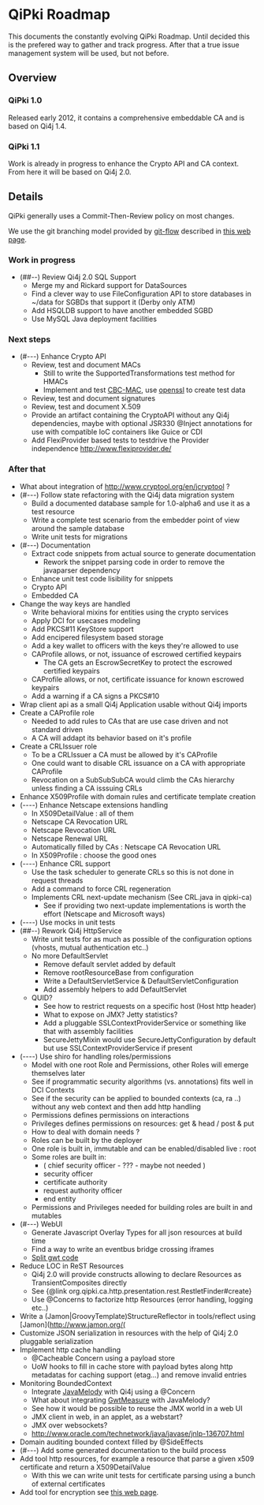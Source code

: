# QiPki Roadmap

This documents the constantly evolving QiPki Roadmap. Until decided this is the
prefered way to gather and track progress. After that a true issue management
system will be used, but not before.

## Overview

### QiPki 1.0

Released early 2012, it contains a comprehensive embeddable CA and is based on
Qi4j 1.4.

### QiPki 1.1

Work is already in progress to enhance the Crypto API and CA context.
From here it will be based on Qi4j 2.0.


## Details

QiPki generally uses a Commit-Then-Review policy on most changes.

We use the git branching model provided by
[git-flow](https://github.com/nvie/gitflow#readme) described in
[this web page](http://nvie.com/posts/a-successful-git-branching-model/).


### Work in progress

* (##--) Review Qi4j 2.0 SQL Support
  * Merge my and Rickard support for DataSources
  * Find a clever way to use FileConfiguration API to store databases in ~/data
    for SGBDs that support it (Derby only ATM)
  * Add HSQLDB support to have another embedded SGBD
  * Use MySQL Java deployment facilities


### Next steps

* (#---) Enhance Crypto API
  * Review, test and document MACs
    * Still to write the SupportedTransformations test method for HMACs
    * Implement and test [CBC-MAC](http://en.wikipedia.org/wiki/CBC-MAC), use [openssl](http://stackoverflow.com/questions/2611251/openssl-hmac-using-aes-256-cbc) to create test data
  * Review, test and document signatures
  * Review, test and document X.509
  * Provide an artifact containing the CryptoAPI without any Qi4j dependencies,
    maybe with optional JSR330 @Inject annotations for use with compatible IoC
    containers like Guice or CDI
  * Add FlexiProvider based tests to testdrive the Provider independence
    http://www.flexiprovider.de/

### After that

* What about integration of http://www.cryptool.org/en/jcryptool ?
* (#---) Follow state refactoring with the Qi4j data migration system
  * Build a documented database sample for 1.0-alpha6 and use it as a test
    resource
  * Write a complete test scenario from the embedder point of view around the
    sample database
  * Write unit tests for migrations
* (#---) Documentation
  * Extract code snippets from actual source to generate documentation
    * Rework the snippet parsing code in order to remove the javaparser
      dependency
  * Enhance unit test code lisibility for snippets
  * Crypto API
  * Embedded CA
* Change the way keys are handled
  * Write behavioral mixins for entities using the crypto services
  * Apply DCI for usecases modeling
  * Add PKCS#11 KeyStore support
  * Add encipered filesystem based storage
  * Add a key wallet to officers with the keys they're allowed to use
  * CAProfile allows, or not, issuance of escrowed certified keypairs
    * The CA gets an EscrowSecretKey to protect the escrowed certified keypairs
  * CAProfile allows, or not, certificate issuance for known escrowed keypairs
  * Add a warning if a CA signs a PKCS#10
* Wrap client api as a small Qi4j Application usable without Qi4j imports
* Create a CAProfile role
  * Needed to add rules to CAs that are use case driven and not standard driven
  * A CA will addapt its behavior based on it's profile
* Create a CRLIssuer role
  * To be a CRLIssuer a CA must be allowed by it's CAProfile
  * One could want to disable CRL issuance on a CA with appropriate CAProfile
  * Revocation on a SubSubSubCA would climb the CAs hierarchy unless finding a
    CA isssuing CRLs
* Enhance X509Profile with domain rules and certificate template creation
* (----) Enhance Netscape extensions handling
  * In X509DetailValue : all of them
  * Netscape CA Revocation URL
  * Netscape Revocation URL
  * Netscape Renewal URL
  * Automatically filled by CAs : Netscape CA Revocation URL
  * In X509Profile : choose the good ones
* (----) Enhance CRL support
  * Use the task scheduler to generate CRLs so this is not done in request
    threads
  * Add a command to force CRL regeneration
  * Implements CRL next-update mechanism (See CRL.java in qipki-ca)
    * See if providing two next-update implementations is worth the effort
      (Netscape and Microsoft ways)
* (----) Use mocks in unit tests
* (##--) Rework Qi4j HttpService
  * Write unit tests for as much as possible of the configuration options
    (vhosts, mutual authentication etc..)
  * No more DefaultServlet
    * Remove default servlet added by default
    * Remove rootResourceBase from configuration
    * Write a DefaultServletService & DefaultServletConfiguration
    * Add assembly helpers to add DefaultServlet
  * QUID?
    * See how to restrict requests on a specific host (Host http header)
    * What to expose on JMX? Jetty statistics?
    * Add a pluggable SSLContextProviderService or something like that with
      assembly facilities
    * SecureJettyMixin would use SecureJettyConfiguration by default but use
      SSLContextProviderService if present
* (----) Use shiro for handling roles/permissions
  * Model with one root Role and Permissions, other Roles will emerge
    themselves later
  * See if programmatic security algorithms (vs. annotations) fits well in DCI
    Contexts
  * See if the security can be applied to bounded contexts (ca, ra ..) without
    any web context and then add http handling
  * Permissions defines permissions on interactions
  * Privileges defines permissions on resources: get & head / post & put
  * How to deal with domain needs ?
  * Roles can be built by the deployer
  * One role is built in, immutable and can be enabled/disabled live : root
  * Some roles are built in:
    * ( chief security officer - ??? - maybe not needed )
    * security officer
    * certificate authority
    * request authority officer
    * end entity
  * Permissions and Privileges needed for building roles are built in and
    mutables
* (#---) WebUI
  * Generate Javascript Overlay Types for all json resources at build time
  * Find a way to write an eventbus bridge crossing iframes
  * [Split gwt code](http://mojo.codehaus.org/gwt-maven-plugin/user-guide/productivity.html)
* Reduce LOC in ReST Resources
  * Qi4j 2.0 will provide constructs allowing to declare Resources as
    TransientComposites directly
  * See {@link org.qipki.ca.http.presentation.rest.RestletFinder#create}
  * Use @Concerns to factorize http Resources (error handling, logging etc..)
* Write a (Jamon|GroovyTemplate)StructureReflector in tools/reflect using
  [Jamon](http://www.jamon.org/(
* Customize JSON serialization in resources with the help of Qi4j 2.0 pluggable
  serialization
* Implement http cache handling
  * @Cacheable Concern using a payload store
  * UoW hooks to fill in cache store with payload bytes along http metadatas
    for caching support (etag...) and remove invalid entries
* Monitoring BoundedContext
  * Integrate [JavaMelody](http://code.google.com/p/javamelody/) with Qi4j
    using a @Concern   
  * What about integrating [GwtMeasure](http://code.google.com/p/gwt-measure/) with JavaMelody? 
  * See how it would be possible to reuse the JMX world in a web UI
  * JMX client in web, in an applet, as a webstart?
  * JMX over websockets?
  * http://www.oracle.com/technetwork/java/javase/jnlp-136707.html
* Domain auditing bounded context filled by @SideEffects
* (#---) Add some generated documentation to the build process
* Add tool http resources, for example a resource that parse a given x509
  certificate and return a X509DetailValue
  * With this we can write unit tests for certificate parsing using a bunch of
    external certificates
* Add tool for encryption see
  [this web page](http://docs.codehaus.org/display/SONAR/Settings+Encryption).
